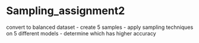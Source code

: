 # Sampling_assignment2
convert to balanced dataset - create 5 samples - apply sampling techniques on 5 different models - determine which has higher accuracy

